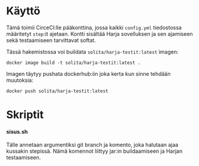 # Käyttö

Tämä toimii CirceCI:lle pääkonttina, jossa kaikki `config.yml` tiedostossa määritetyt `step`:it ajetaan.
Kontti sisältää Harja sovelluksen ja sen ajamiseen sekä testaamiseen tarvittavat softat.

Tässä hakemistossa voi buildata `solita/harja-testit:latest` imagen: 

    docker image build -t solita/harja-testit:latest .

Imagen täytyy pushata dockerhub:iin joka kerta kun sinne tehdään muutoksia:

    docker push solita/harja-testit:latest

# Skriptit

#### sisus.sh
Tälle annetaan argumentiksi git branch ja komento, joka halutaan ajaa kussakin stepissä.
Nämä komennot liittyy jar:in buildaamiseen ja Harjan testaamiseen.